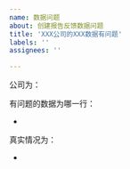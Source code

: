 ```yaml
---
name: 数据问题
about: 创建报告反馈数据问题
title: 'XXX公司的XXX数据有问题'
labels: ''
assignees: ''

---
```


公司为：

有问题的数据为哪一行：

- 

真实情况为：

- 